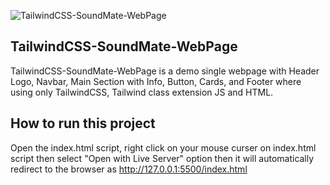 
![TailwindCSS-SoundMate-WebPage](https://github.com/user-attachments/assets/d4e0bba5-cf10-42f1-a795-cb70aab7c509)

## TailwindCSS-SoundMate-WebPage

TailwindCSS-SoundMate-WebPage is a demo single webpage with Header Logo, Navbar, Main Section with Info, Button, Cards, and Footer where using only TailwindCSS, Tailwind class extension JS and HTML.


## How to run this project

Open the index.html script, right click on your mouse curser on index.html script then select "Open with Live Server" option then it will automatically redirect to the browser as http://127.0.0.1:5500/index.html
